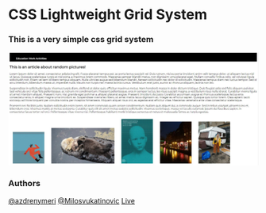# CSS Lightweight Grid System
### This is a very simple css grid system
![scr](https://github.com/azdrenymeri/azdrenymeri.github.io/blob/master/images/css-lightweight-grid.JPG)
### Authors
[@azdrenymeri](https://github.com/azdrenymeri)
[@Milosvukatinovic](https://github.com/milosvukadinovic)
[Live](https://azdreny.co/css-lightweight-grid/)
